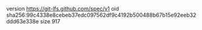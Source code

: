 version https://git-lfs.github.com/spec/v1
oid sha256:99c4338e8cebeb37edc097562df9c4192b500488b67b15e92eeb32ddd63e338e
size 917

